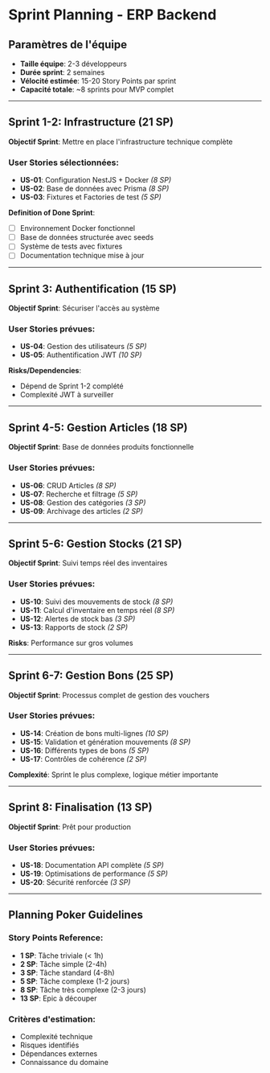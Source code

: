 # Sprint Planning - ERP Backend

## Paramètres de l'équipe

- **Taille équipe**: 2-3 développeurs
- **Durée sprint**: 2 semaines
- **Vélocité estimée**: 15-20 Story Points par sprint
- **Capacité totale**: ~8 sprints pour MVP complet

---

## Sprint 1-2: Infrastructure (21 SP)

**Objectif Sprint**: Mettre en place l'infrastructure technique complète

### User Stories sélectionnées:
- **US-01**: Configuration NestJS + Docker *(8 SP)*
- **US-02**: Base de données avec Prisma *(8 SP)*
- **US-03**: Fixtures et Factories de test *(5 SP)*

**Definition of Done Sprint**:
- [ ] Environnement Docker fonctionnel
- [ ] Base de données structurée avec seeds
- [ ] Système de tests avec fixtures
- [ ] Documentation technique mise à jour

---

## Sprint 3: Authentification (15 SP)

**Objectif Sprint**: Sécuriser l'accès au système

### User Stories prévues:
- **US-04**: Gestion des utilisateurs *(5 SP)*
- **US-05**: Authentification JWT *(10 SP)*

**Risks/Dependencies**:
- Dépend de Sprint 1-2 complété
- Complexité JWT à surveiller

---

## Sprint 4-5: Gestion Articles (18 SP)

**Objectif Sprint**: Base de données produits fonctionnelle

### User Stories prévues:
- **US-06**: CRUD Articles *(8 SP)*
- **US-07**: Recherche et filtrage *(5 SP)*
- **US-08**: Gestion des catégories *(3 SP)*
- **US-09**: Archivage des articles *(2 SP)*

---

## Sprint 5-6: Gestion Stocks (21 SP)

**Objectif Sprint**: Suivi temps réel des inventaires

### User Stories prévues:
- **US-10**: Suivi des mouvements de stock *(8 SP)*
- **US-11**: Calcul d'inventaire en temps réel *(8 SP)*
- **US-12**: Alertes de stock bas *(3 SP)*
- **US-13**: Rapports de stock *(2 SP)*

**Risks**: Performance sur gros volumes

---

## Sprint 6-7: Gestion Bons (25 SP)

**Objectif Sprint**: Processus complet de gestion des vouchers

### User Stories prévues:
- **US-14**: Création de bons multi-lignes *(10 SP)*
- **US-15**: Validation et génération mouvements *(8 SP)*
- **US-16**: Différents types de bons *(5 SP)*
- **US-17**: Contrôles de cohérence *(2 SP)*

**Complexité**: Sprint le plus complexe, logique métier importante

---

## Sprint 8: Finalisation (13 SP)

**Objectif Sprint**: Prêt pour production

### User Stories prévues:
- **US-18**: Documentation API complète *(5 SP)*
- **US-19**: Optimisations de performance *(5 SP)*
- **US-20**: Sécurité renforcée *(3 SP)*

---

## Planning Poker Guidelines

### Story Points Reference:
- **1 SP**: Tâche triviale (< 1h)
- **2 SP**: Tâche simple (2-4h)
- **3 SP**: Tâche standard (4-8h)
- **5 SP**: Tâche complexe (1-2 jours)
- **8 SP**: Tâche très complexe (2-3 jours)
- **13 SP**: Epic à découper

### Critères d'estimation:
- Complexité technique
- Risques identifiés
- Dépendances externes
- Connaissance du domaine